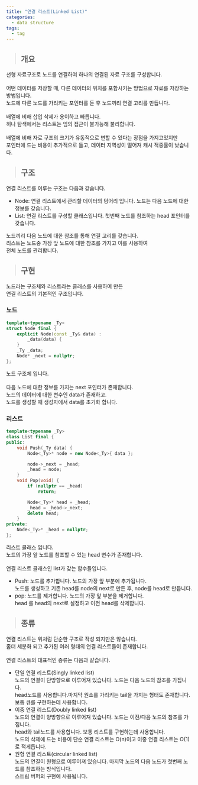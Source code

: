 ```yaml
---
title: "연결 리스트(Linked List)"
categories:
  - data structure
tags:
  - tag
---
```

> ## 개요

선형 자료구조로 노드를 연결하여 하나의 연결된 자료 구조를 구성합니다.<br>
<br>
어떤 데이터를 저장할 때, 다른 데이터의 위치를 포함시키는 방법으로 자료를 저장하는 방법입니다.<br>
노드에 다른 노드를 가리키는 포인터를 둔 후 노드끼리 연결 고리를 만듭니다.<br>
<br>
배열에 비해 삽입 삭제가 용이하고 빠릅니다.<br>
허나 탐색에서는 리스트는 임의 접근이 불가능해 불리합니다.<br>
<br>
배열에 비해 자료 구조의 크기가 유동적으로 변할 수 있다는 장점을 가지고있지만<br>
포인터에 드는 비용이 추가적으로 들고, 데이터 지역성이 떨어져 캐시 적중률이 낮습니다.
> ## 구조

연결 리스트를 이루는 구조는 다음과 같습니다.
- Node: 연결 리스트에서 관리할 데이터의 덩어리 입니다. 노드는 다음 노드에 대한 정보를 갖습니다.
- List: 연결 리스트를 구성할 클래스입니다. 첫번째 노드를 참조하는 head 포인터를 갖습니다.

노드끼리 다음 노드에 대한 참조를 통해 연결 고리를 갖습니다.<br>
리스트는 노드중 가장 앞 노드에 대한 참조를 가지고 이를 사용하여<br>
전체 노드를 관리합니다.
> ## 구현

노드라는 구조체와 리스트라는 클래스를 사용하여 만든<br>
연결 리스트의 기본적인 구조입니다.
### 노드
```cpp
template<typename _Ty>
struct Node final {
	explicit Node(const _Ty& data) :
		_data(data) {
	}
	_Ty _data;
	Node* _next = nullptr;
};
```
노드 구조체 입니다.<br>
<br>
다음 노드에 대한 정보를 가지는 next 포인터가 존재합니다.<br>
노드의 데이터에 대한 변수인 data가 존재하고.<br>
노드를 생성할 때 생성자에서 data를 초기화 합니다.
### 리스트
```cpp
template<typename _Ty>
class List final {
public:
	void Push(_Ty data) {
		Node<_Ty>* node = new Node<_Ty>{ data };

		node->_next = _head;
		_head = node;
	}
	void Pop(void) {
		if (nullptr == _head)
			return;

		Node<_Ty>* head = _head;
		_head = _head->_next;
		delete head;
	}
private:
	Node<_Ty>* _head = nullptr;
};
```
리스트 클래스 입니다.<br>
노드의 가장 앞 노드를 참조할 수 있는 head 변수가 존재합니다.<br>
<br>
연결 리스트 클래스인 list가 갖는 함수들입니다.
- Push: 노드를 추가합니다. 노드의 가장 앞 부분에 추가됩니다.<br>
노드를 생성하고 기존 head를 node의 next로 만든 후, node를 head로 만듭니다.
- pop: 노드를 제거합니다. 노드의 가장 앞 부분을 제거합니다.<br>
head 를 head의 next로 설정하고 이전 head를 삭제합니다.

> ## 종류

연결 리스트는 위처럼 단순한 구조로 작성 되지만은 않습니다.<br>
좀더 세분화 되고 추가된 여러 형태의 연결 리스트들이 존재합니다.<br>
<br>
연결 리스트의 대표적인 종류는 다음과 같습니다.
- 단일 연결 리스트(Singly linked list)<br>
노드의 연결이 단방향으로 이루어져 있습니다. 노드는 다음 노드의 참조를 가집니다.<br>
head노드를 사용합니다.마지막 원소를 가리키는 tail을 가지는 형태도 존재합니다.<br>
보통 큐를 구현하는데 사용합니다.
- 이중 연결 리스트(Doubly linked list)<br>
노드의 연결이 양방향으로 이루어져 있습니다. 노드는 이전/다음 노드의 참조를 가집니다.<br>
head와 tail노드를 사용합니다. 보통 리스트를 구현하는데 사용합니다.<br>
노드의 삭제에 드는 비용이 단순 연결 리스트는 O(n)이고 이중 연결 리스트는 O(1)로 적게듭니다.
- 원형 연결 리스트(circular linked list)<br>
노드의 연결이 원형으로 이루어져 있습니다. 마지막 노드의 다음 노드가 첫번째 노드를 참조하는 방식입니다.<br>
스트림 버퍼의 구현에 사용됩니다.
